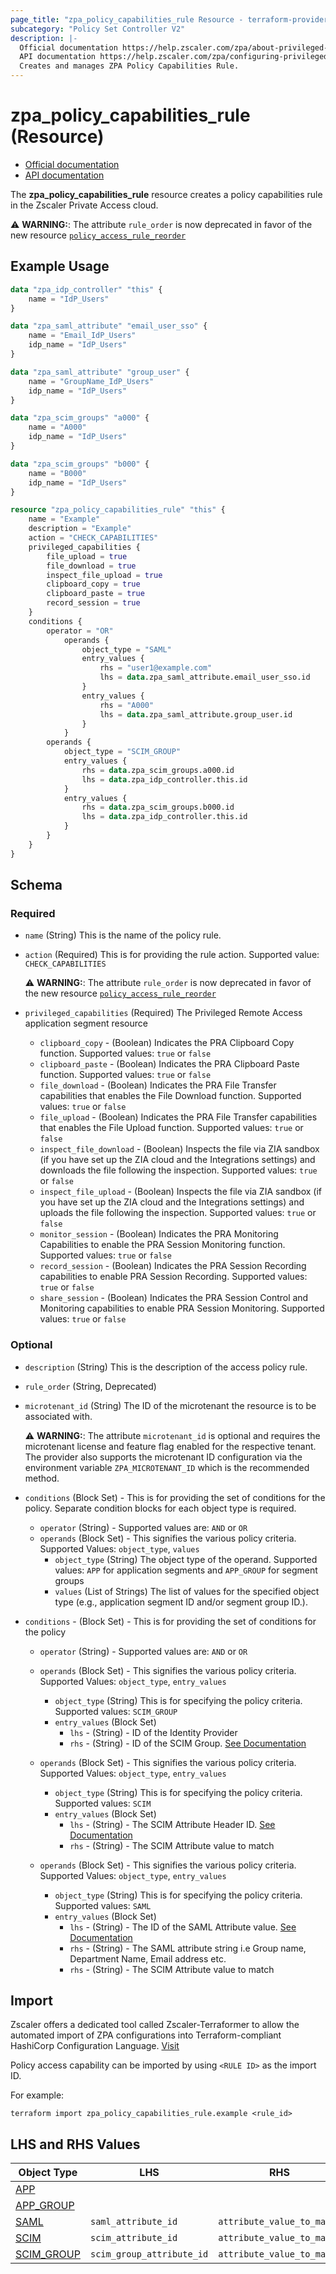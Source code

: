 ```yaml
---
page_title: "zpa_policy_capabilities_rule Resource - terraform-provider-zpa"
subcategory: "Policy Set Controller V2"
description: |-
  Official documentation https://help.zscaler.com/zpa/about-privileged-capabilities-policy
  API documentation https://help.zscaler.com/zpa/configuring-privileged-policies-using-api
  Creates and manages ZPA Policy Capabilities Rule.
---
```


# zpa_policy_capabilities_rule (Resource)

* [Official documentation](https://help.zscaler.com/zpa/about-privileged-capabilities-policy)
* [API documentation](https://help.zscaler.com/zpa/configuring-privileged-policies-using-api)

The **zpa_policy_capabilities_rule** resource creates a policy capabilities rule in the Zscaler Private Access cloud.

  ⚠️ **WARNING:**: The attribute ``rule_order`` is now deprecated in favor of the new resource  [``policy_access_rule_reorder``](zpa_policy_access_rule_reorder.md)

## Example Usage

```terraform
data "zpa_idp_controller" "this" {
	name = "IdP_Users"
}

data "zpa_saml_attribute" "email_user_sso" {
    name = "Email_IdP_Users"
    idp_name = "IdP_Users"
}

data "zpa_saml_attribute" "group_user" {
    name = "GroupName_IdP_Users"
    idp_name = "IdP_Users"
}

data "zpa_scim_groups" "a000" {
    name = "A000"
    idp_name = "IdP_Users"
}

data "zpa_scim_groups" "b000" {
    name = "B000"
    idp_name = "IdP_Users"
}

resource "zpa_policy_capabilities_rule" "this" {
    name = "Example"
    description = "Example"
    action = "CHECK_CAPABILITIES"
    privileged_capabilities {
        file_upload = true
        file_download = true
        inspect_file_upload = true
        clipboard_copy = true
        clipboard_paste = true
        record_session = true
    }
    conditions {
        operator = "OR"
            operands {
                object_type = "SAML"
                entry_values {
                    rhs = "user1@example.com"
                    lhs = data.zpa_saml_attribute.email_user_sso.id
                }
                entry_values {
                    rhs = "A000"
                    lhs = data.zpa_saml_attribute.group_user.id
                }
            }
        operands {
            object_type = "SCIM_GROUP"
            entry_values {
                rhs = data.zpa_scim_groups.a000.id
                lhs = data.zpa_idp_controller.this.id
            }
            entry_values {
                rhs = data.zpa_scim_groups.b000.id
                lhs = data.zpa_idp_controller.this.id
            }
        }
    }
}
```

## Schema

### Required

- `name` (String) This is the name of the policy rule.
- `action` (Required) This is for providing the rule action. Supported value: ``CHECK_CAPABILITIES``

  ⚠️ **WARNING:**: The attribute ``rule_order`` is now deprecated in favor of the new resource  [``policy_access_rule_reorder``](zpa_policy_access_rule_reorder.md)
- `privileged_capabilities` (Required) The Privileged Remote Access application segment resource
    - `clipboard_copy` - (Boolean) Indicates the PRA Clipboard Copy function. Supported values: `true` or `false`
    - `clipboard_paste` - (Boolean) Indicates the PRA Clipboard Paste function. Supported values: `true` or `false`
    - `file_download` - (Boolean) Indicates the PRA File Transfer capabilities that enables the File Download function. Supported values: `true` or `false`
    - `file_upload` - (Boolean) Indicates the PRA File Transfer capabilities that enables the File Upload function. Supported values: `true` or `false`
    - `inspect_file_download` - (Boolean) Inspects the file via ZIA sandbox (if you have set up the ZIA cloud and the Integrations settings) and downloads the file following the inspection. Supported values: `true` or `false`
    - `inspect_file_upload` - (Boolean) Inspects the file via ZIA sandbox (if you have set up the ZIA cloud and the Integrations settings) and uploads the file following the inspection. Supported values: `true` or `false`
    - `monitor_session` - (Boolean) Indicates the PRA Monitoring Capabilities to enable the PRA Session Monitoring function. Supported values: `true` or `false`
    - `record_session` - (Boolean) Indicates the PRA Session Recording capabilities to enable PRA Session Recording. Supported values: `true` or `false`
    - `share_session` - (Boolean) Indicates the PRA Session Control and Monitoring capabilities to enable PRA Session Monitoring. Supported values: `true` or `false`

### Optional

- `description` (String) This is the description of the access policy rule.
- `rule_order` (String, Deprecated)
- `microtenant_id` (String) The ID of the microtenant the resource is to be associated with.

  ⚠️ **WARNING:**: The attribute ``microtenant_id`` is optional and requires the microtenant license and feature flag enabled for the respective tenant. The provider also supports the microtenant ID configuration via the environment variable `ZPA_MICROTENANT_ID` which is the recommended method.

- `conditions` (Block Set) - This is for providing the set of conditions for the policy. Separate condition blocks for each object type is required.
    - `operator` (String) - Supported values are: `AND` or `OR`
    - `operands` (Block Set) - This signifies the various policy criteria. Supported Values: `object_type`, `values`
        - `object_type` (String) The object type of the operand. Supported values: `APP` for application segments and `APP_GROUP` for segment groups
        - `values` (List of Strings) The list of values for the specified object type (e.g., application segment ID and/or segment group ID.).

- `conditions` - (Block Set) - This is for providing the set of conditions for the policy
    - `operator` (String) - Supported values are: `AND` or `OR`
    - `operands` (Block Set) - This signifies the various policy criteria. Supported Values: `object_type`, `entry_values`
        - `object_type` (String) This is for specifying the policy criteria. Supported values: `SCIM_GROUP`
        - `entry_values` (Block Set)
            - `lhs` - (String) -  ID of the Identity Provider
            - `rhs` - (String) - ID of the SCIM Group. [See Documentation](https://registry.terraform.io/providers/zscaler/zpa/latest/docs/data-sources/zpa_scim_groups)

    - `operands` (Block Set) - This signifies the various policy criteria. Supported Values: `object_type`, `entry_values`
        - `object_type` (String) This is for specifying the policy criteria. Supported values: `SCIM`
        - `entry_values` (Block Set)
            - `lhs` - (String) -  The SCIM Attribute Header ID. [See Documentation](https://registry.terraform.io/providers/zscaler/zpa/latest/docs/data-sources/zpa_scim_attribute_header)
            - `rhs` - (String) - 	The SCIM Attribute value to match

    - `operands` (Block Set) - This signifies the various policy criteria. Supported Values: `object_type`, `entry_values`
        - `object_type` (String) This is for specifying the policy criteria. Supported values: `SAML`
        - `entry_values` (Block Set)
            - `lhs` - (String) -  The ID of the SAML Attribute value. [See Documentation](https://registry.terraform.io/providers/zscaler/zpa/latest/docs/data-sources/zpa_saml_attribute)
            - `rhs` - (String) - The SAML attribute string i.e Group name, Department Name, Email address etc.
            - `rhs` - (String) - 	The SCIM Attribute value to match

## Import

Zscaler offers a dedicated tool called Zscaler-Terraformer to allow the automated import of ZPA configurations into Terraform-compliant HashiCorp Configuration Language.
[Visit](https://github.com/zscaler/zscaler-terraformer)

Policy access capability can be imported by using `<RULE ID>` as the import ID.

For example:

```shell
terraform import zpa_policy_capabilities_rule.example <rule_id>
```

## LHS and RHS Values

| Object Type | LHS| RHS| VALUES
|----------|-----------|----------|----------
| [APP](https://registry.terraform.io/providers/zscaler/zpa/latest/docs/resources/zpa_application_segment) |   |  | ``application_segment_id``
| [APP_GROUP](https://registry.terraform.io/providers/zscaler/zpa/latest/docs/resources/zpa_segment_group) |   |  | ``segment_group_id``
| [SAML](https://registry.terraform.io/providers/zscaler/zpa/latest/docs/data-sources/zpa_saml_attribute) | ``saml_attribute_id``  | ``attribute_value_to_match`` |
| [SCIM](https://registry.terraform.io/providers/zscaler/zpa/latest/docs/data-sources/zpa_scim_attribute_header) | ``scim_attribute_id``  | ``attribute_value_to_match``  |
| [SCIM_GROUP](https://registry.terraform.io/providers/zscaler/zpa/latest/docs/data-sources/zpa_scim_groups) | ``scim_group_attribute_id``  | ``attribute_value_to_match``  |
